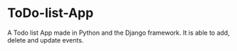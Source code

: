 # ToDo-list-App
A Todo list App made in Python and the Django framework. It is able to add, delete and update events.
